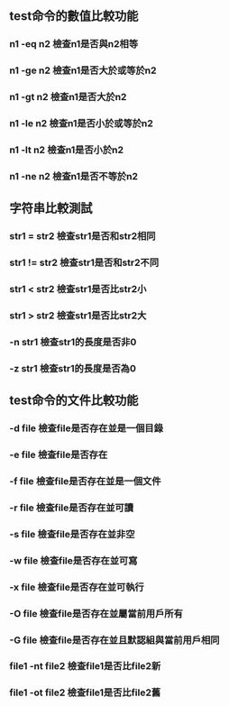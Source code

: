 ## test命令的數值比較功能
### n1 -eq n2 檢查n1是否與n2相等
### n1 -ge n2 檢查n1是否大於或等於n2
### n1 -gt n2 檢查n1是否大於n2
### n1 -le n2 檢查n1是否小於或等於n2
### n1 -lt n2 檢查n1是否小於n2
### n1 -ne n2 檢查n1是否不等於n2
## 字符串比較測試
### str1 = str2 檢查str1是否和str2相同
### str1 != str2 檢查str1是否和str2不同
### str1 < str2 檢查str1是否比str2小
### str1 > str2 檢查str1是否比str2大
### -n str1 檢查str1的長度是否非0
### -z str1 檢查str1的長度是否為0
## test命令的文件比較功能
### -d file 檢查file是否存在並是一個目錄
### -e file 檢查file是否存在
### -f file 檢查file是否存在並是一個文件
### -r file 檢查file是否存在並可讀
### -s file 檢查file是否存在並非空
### -w file 檢查file是否存在並可寫
### -x file 檢查file是否存在並可執行
### -O file 檢查file是否存在並屬當前用戶所有
### -G file 檢查file是否存在並且默認組與當前用戶相同
### file1 -nt file2 檢查file1是否比file2新
### file1 -ot file2 檢查file1是否比file2舊


